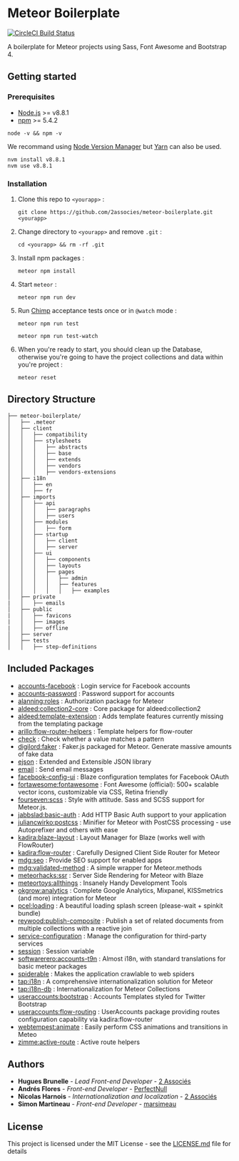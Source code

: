# Meteor Boilerplate

[![CircleCI Build Status](https://circleci.com/gh/2Associes/meteor-boilerplate/tree/master.svg?style=shield&circle-token=d1f1cfc9181d3bf9a8a408745dd56a617d36dafd)](https://circleci.com/gh/2Associes/meteor-boilerplate)

A boilerplate for Meteor projects using Sass, Font Awesome and Bootstrap 4.

## Getting started

### Prerequisites

* [Node.js][2] >= v8.8.1
* [npm][4] >= 5.4.2

```
node -v && npm -v
```

We recommand using [Node Version Manager][3] but [Yarn][5] can also be used.

```
nvm install v8.8.1
nvm use v8.8.1
```

### Installation

1. Clone this repo to `<yourapp>` :  

	```
	git clone https://github.com/2associes/meteor-boilerplate.git <yourapp>
	```

2. Change directory to `<yourapp>` and remove `.git` :  

	```
	cd <yourapp> && rm -rf .git
	```
3. Install npm packages :

	```
	meteor npm install
	```
4. Start `meteor` :  

	```
	meteor npm run dev
	```
5. Run [Chimp][1] acceptance tests once or in `@watch` mode :

	```
	meteor npm run test
	```
	```
	meteor npm run test-watch
	```
6. When you're ready to start, you should clean up the Database, otherwise you're going to have the project collections and data within you're project :

	```
	meteor reset
	```


## Directory Structure

```
├── meteor-boilerplate/
│   ├── .meteor
│   ├── client
│   │   ├── compatibility
│   │   ├── stylesheets
│   │   │   ├── abstracts
│   │   │   ├── base
│   │   │   ├── extends
│   │   │   ├── vendors
│   │   │   ├── vendors-extensions
│   ├── i18n
│   │   ├── en
│   │   ├── fr
│   ├── imports
│   │   ├── api
│   │   │   ├── paragraphs
│   │   │   ├── users
│   │   ├── modules
│   │   │   ├── form
│   │   ├── startup
│   │   │   ├── client
│   │   │   ├── server
│   │   ├── ui
│   │   │   ├── components
│   │   │   ├── layouts
│   │   │   ├── pages
│   │   │   │   ├── admin
│   │   │   │   ├── features
│   │   │   │   │   ├── examples
│   ├── private
|   │   ├── emails
│   ├── public
|   │   ├── favicons
|   │   ├── images
|   │   ├── offline
│   ├── server
│   ├── tests
│   │   ├── step-definitions
```

## Included Packages

- [accounts-facebook](https://atmospherejs.com/meteor/accounts-facebook) : Login service for Facebook accounts
- [accounts-password](https://atmospherejs.com/meteor/accounts-password) : Password support for accounts
- [alanning:roles](https://atmospherejs.com/alanning/roles) : Authorization package for Meteor
- [aldeed:collection2-core](https://atmospherejs.com/aldeed/collection2-core) : Core package for aldeed:collection2
- [aldeed:template-extension](https://atmospherejs.com/aldeed/template-extension) : Adds template features currently missing from the templating package
- [arillo:flow-router-helpers](https://atmospherejs.com/arillo/flow-router-helpers) : Template helpers for flow-router
- [check](https://atmospherejs.com/meteor/check) : Check whether a value matches a pattern
- [digilord:faker](https://atmospherejs.com/digilord/faker) : Faker.js packaged for Meteor. Generate massive amounts of fake data
- [ejson](https://atmospherejs.com/meteor/ejson) : Extended and Extensible JSON library
- [email](https://atmospherejs.com/meteor/email) : Send email messages
- [facebook-config-ui](https://atmospherejs.com/meteor/facebook-config-ui) : Blaze configuration templates for Facebook OAuth
- [fortawesome:fontawesome](https://atmospherejs.com/fortawesome/fontawesome) : Font Awesome (official): 500+ scalable vector icons, customizable via CSS, Retina friendly
- [fourseven:scss](https://atmospherejs.com/fourseven/scss) : Style with attitude. Sass and SCSS support for Meteor.js.
- [jabbslad:basic-auth](https://atmospherejs.com/meteor/jabbslad:basic-auth) : Add HTTP Basic Auth support to your application
- [juliancwirko:postcss](https://atmospherejs.com/juliancwirko/postcss) : Minifier for Meteor with PostCSS processing - use Autoprefixer and others with ease
- [kadira:blaze-layout](https://atmospherejs.com/kadira/blaze-layout) : Layout Manager for Blaze (works well with FlowRouter)
- [kadira:flow-router](https://atmospherejs.com/kadira/flow-router) : Carefully Designed Client Side Router for Meteor
- [mdg:seo](https://atmospherejs.com/mdg/seo) : Provide SEO support for enabled apps
- [mdg:validated-method](https://atmospherejs.com/mdg/validated-method) : A simple wrapper for Meteor.methods
- [meteorhacks:ssr](https://atmospherejs.com/meteorhacks/ssr) : Server Side Rendering for Meteor with Blaze
- [meteortoys:allthings](https://atmospherejs.com/meteortoys/allthings) : Insanely Handy Development Tools
- [okgrow:analytics](https://atmospherejs.com/okgrow/analytics) : Complete Google Analytics, Mixpanel, KISSmetrics (and more) integration for Meteor
- [pcel:loading](https://atmospherejs.com/meteor/pcel:loading) : A beautiful loading splash screen (please-wait + spinkit bundle)
- [reywood:publish-composite](https://atmospherejs.com/reywood/publish-composite) : Publish a set of related documents from multiple collections with a reactive join
- [service-configuration](https://atmospherejs.com/meteor/service-configuration) : Manage the configuration for third-party services
- [session](https://atmospherejs.com/meteor/session) : Session variable
- [softwarerero:accounts-t9n](https://atmospherejs.com/softwarerero/accounts-t9n) : Almost i18n, with standard translations for basic meteor packages
- [spiderable](https://atmospherejs.com/meteor/spiderable) : Makes the application crawlable to web spiders
- [tap:i18n](https://atmospherejs.com/meteor/tap:i18n) : A comprehensive internationalization solution for Meteor
- [tap:i18n-db](https://atmospherejs.com/tap/i18n-db) : Internationalization for Meteor Collections
- [useraccounts:bootstrap](https://atmospherejs.com/useraccounts/bootstrap) : Accounts Templates styled for Twitter Bootstrap
- [useraccounts:flow-routing](https://atmospherejs.com/useraccounts/flow-routing) : UserAccounts package providing routes configuration capability via kadira:flow-router
- [webtempest:animate](https://atmospherejs.com/webtempest/animate) : Easily perform CSS animations and transitions in Meteo
- [zimme:active-route](https://atmospherejs.com/zimme/active-route) : Active route helpers

## Authors

* **Hugues Brunelle** - *Lead Front-end Developer* - [2 Associés](https://github.com/2Associes)
* **Andrés Flores** - *Front-end Developer* - [PerfectNull](https://github.com/PerfectNull)
* **Nicolas Harnois** - *Internationalization and localization* - [2 Associés](https://github.com/2Associes)
* **Simon Martineau** - *Front-end Developer* - [marsimeau](https://github.com/marsimeau)

## License

This project is licensed under the MIT License - see the [LICENSE.md](LICENSE.md) file for details

[1]:https://chimp.readme.io
[2]:https://nodejs.org
[3]:https://github.com/creationix/nvm
[4]:https://www.npmjs.com
[5]:https://yarnpkg.com/en/
